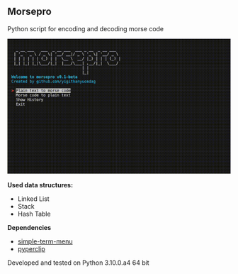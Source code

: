 ## Morsepro

Python script for encoding and decoding morse code

![Screenshot](preview.gif)

**Used data structures:**

- Linked List
- Stack
- Hash Table

**Dependencies**

- [simple-term-menu](https://pypi.org/project/simple-term-menu/)
- [pyperclip](https://pypi.org/project/pyperclip/)

Developed and tested on Python 3.10.0.a4 64 bit
